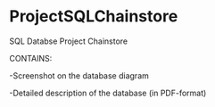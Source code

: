 # ProjectSQLChainstore
SQL Databse Project Chainstore


CONTAINS:

-Screenshot on the database diagram

-Detailed description of the database (in PDF-format)
